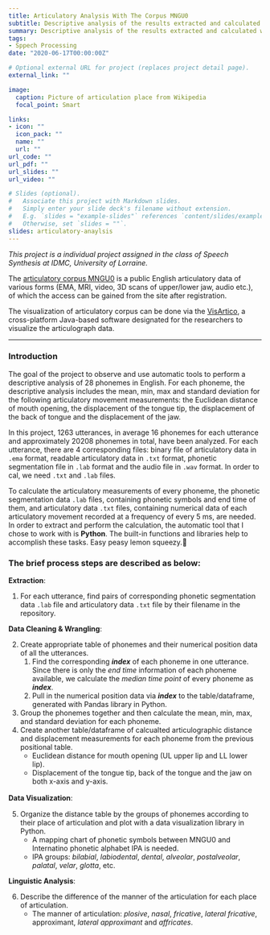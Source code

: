 ```yaml
---
title: Articulatory Analysis With The Corpus MNGU0
subtitle: Descriptive analysis of the results extracted and calculated from electromagnetic articulographs (EMA).
summary: Descriptive analysis of the results extracted and calculated with Python from electromagnetic articulographs (EMA).
tags:
- Sppech Processing
date: "2020-06-17T00:00:00Z"

# Optional external URL for project (replaces project detail page).
external_link: ""

image:
  caption: Picture of articulation place from Wikipedia 
  focal_point: Smart

links:
- icon: ""
  icon_pack: ""
  name: ""
  url: ""
url_code: ""
url_pdf: ""
url_slides: ""
url_video: ""

# Slides (optional).
#   Associate this project with Markdown slides.
#   Simply enter your slide deck's filename without extension.
#   E.g. `slides = "example-slides"` references `content/slides/example-slides.md`.
#   Otherwise, set `slides = ""`.
slides: articulatory-anaylsis
---
```


_This project is a individual project assigned in the class of Speech Synthesis at IDMC, University of Lorraine._

The [articulatory corpus MNGU0](http://www.mngu0.org) is a public English articulatory data of various forms (EMA, MRI, video, 3D scans of upper/lower jaw, audio etc.), of which the access can be gained from the site after registration. 

The visualization of articulatory corpus can be done via the [VisArtico](http://visartico.loria.fr/), a cross-platform Java-based software designated for the researchers to visualize the articulograph data.

-----------------------------------------------------

### Introduction

The goal of the project to observe and use automatic tools to perform a descriptive analysis of 28 phonemes in English. For each phoneme, the descriptive analysis includes the mean, min, max and standard deviation for the following articulatory movement measurements: the Euclidean distance of mouth opening, the displacement of the tongue tip, the displacement of the back of tongue and the displacement of the jaw.

In this project, 1263 utterances, in average 16 phonemes for each utterance and approximately 20208 phonemes in total, have been analyzed. For each utterance, there are 4 corresponding files: binary file of articulatory data in `.ema` format, readable articulatory data in `.txt` format, phonetic segmentation file in `.lab` format and the audio file in `.wav` format. In order to cal, we need `.txt` and `.lab` files. 

To calculate the articulatory measurements of every phoneme, the phonetic segmentation data `.lab` files, containing phonetic symbols and end time of them, and articulatory data `.txt` files, containing numerical data of each articulatory movement recorded at a frequency of every 5 ms, are needed. In order to extract and perform the calculation, the automatic tool that I chose to work with is **Python**. The built-in functions and libraries help to accomplish these tasks. Easy peasy lemon squeezy.:lemon:

### The brief process steps are described as below:


**Extraction**:

1. For each utterance, find pairs of corresponding phonetic segmentation data `.lab` file and articulatory data `.txt` file by their filename in the repository.

**Data Cleaning & Wrangling**:

2. Create appropriate table of phonemes and their numerical position data of all the utterances.
    1. Find the corresponding _**index**_ of each phoneme in one utterance. Since there is only the _end time_ information of each phoneme available, we calculate the _median time point_ of every phoneme as _**index**_.
    2. Pull in the numerical position data via _**index**_ to the table/dataframe, generated with Pandas library in Python.
3. Group the phonemes together and then calculate the mean, min, max, and standard deviation for each phoneme.
4. Create another table/dataframe of calcualted articulographic distance and displacement measurements for each phoneme from the previous positional table.
    * Euclidean distance for mouth opening (UL upper lip and LL lower lip).
    * Displacement of the tongue tip, back of the tongue and the jaw on both x-axis and y-axis.

**Data Visualization**:　

5. Organize the distance table by the groups of phonemes according to their place of articulation and plot with a data visualization library in Python.
    * A mapping chart of phonetic symbols between MNGU0 and Internatino phonetic alphabet IPA is needed.
    * IPA groups: _bilabial_, _labiodental_, _dental_, _alveolar_, _postalveolar_, _palatal_, _velar_, _glotta_, etc.

**Linguistic Analysis**:

6. Describe the difference of the manner of the articulation for each place of articulation.
    * The manner of articulation: _plosive_, _nasal_, _fricative_, _lateral fricative_, approximant, _lateral approximant_ and _affricates_.

